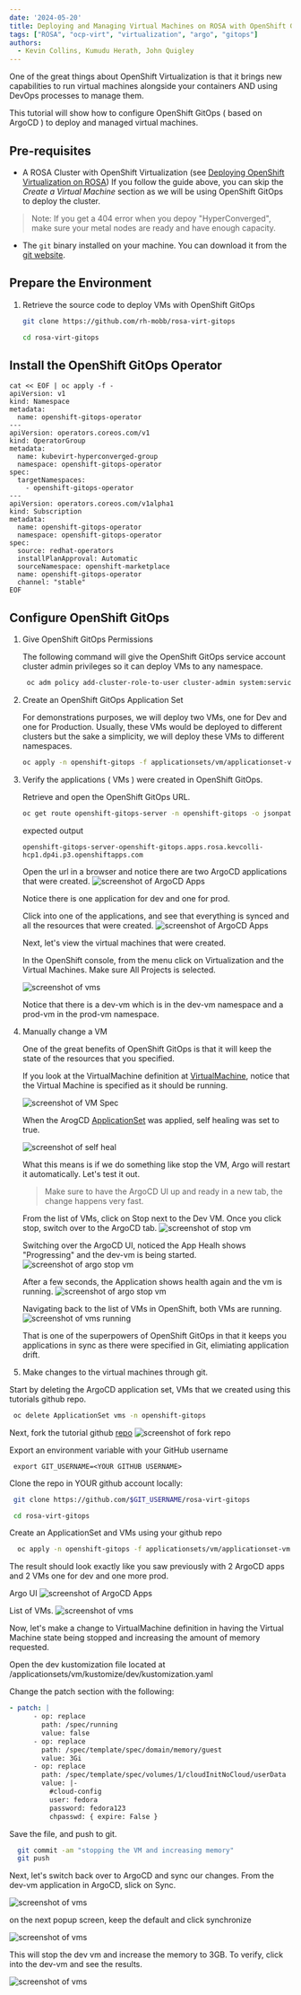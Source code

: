 ```yaml
---
date: '2024-05-20'
title: Deploying and Managing Virtual Machines on ROSA with OpenShift GitOps
tags: ["ROSA", "ocp-virt", "virtualization", "argo", "gitops"]
authors:
  - Kevin Collins, Kumudu Herath, John Quigley
---
```


One of the great things about OpenShift Virtualization is that it brings new capabilities to run virtual machines alongside your containers AND using DevOps processes to manage them.

This tutorial will show how to configure OpenShift GitOps ( based on ArgoCD ) to deploy and managed virtual machines.

## Pre-requisites

* A ROSA Cluster with OpenShift Virtualization (see [Deploying OpenShift Virtualization on ROSA](/experts/rosa/ocp-virt/basic/))
If you follow the guide above, you can skip the *Create a Virtual Machine* section as we will be using OpenShift GitOps to deploy the cluster.
> Note: If you get a 404 error when you depoy "HyperConverged", make sure your metal nodes are ready and have enough capacity. 
* The `git` binary installed on your machine.  You can download it from the [git website](https://git-scm.com/downloads).


## Prepare the Environment

1. Retrieve the source code to deploy VMs with OpenShift GitOps

    ```bash
    git clone https://github.com/rh-mobb/rosa-virt-gitops

    cd rosa-virt-gitops
    ```


## Install the OpenShift GitOps Operator

```
cat << EOF | oc apply -f -
apiVersion: v1
kind: Namespace
metadata:
  name: openshift-gitops-operator
---
apiVersion: operators.coreos.com/v1
kind: OperatorGroup
metadata:
  name: kubevirt-hyperconverged-group
  namespace: openshift-gitops-operator
spec:
  targetNamespaces:
    - openshift-gitops-operator
---
apiVersion: operators.coreos.com/v1alpha1
kind: Subscription
metadata:
  name: openshift-gitops-operator
  namespace: openshift-gitops-operator
spec:
  source: redhat-operators
  installPlanApproval: Automatic
  sourceNamespace: openshift-marketplace
  name: openshift-gitops-operator
  channel: "stable"
EOF
```


## Configure OpenShift GitOps

1. Give OpenShift GitOps Permissions
   
   The following command will give the OpenShift GitOps service account cluster admin privileges so it can deploy VMs to any namespace.

   ```bash
    oc adm policy add-cluster-role-to-user cluster-admin system:serviceaccount:openshift-gitops:openshift-gitops-argocd-application-controller
    ```

1. Create an OpenShift GitOps Application Set

    For demonstrations purposes, we will deploy two VMs, one for Dev and one for Production.  Usually, these VMs would be deployed to different clusters but the sake a simplicity, we will deploy these VMs to different namespaces.

    ```bash
    oc apply -n openshift-gitops -f applicationsets/vm/applicationset-vm.yaml
    ```

2. Verify the applications ( VMs ) were created in OpenShift GitOps.

    Retrieve and open the OpenShift GitOps URL.
    ```bash
    oc get route openshift-gitops-server -n openshift-gitops -o jsonpath='{.spec.host}{"\n"}'
    ```

    expected output
    ```text
    openshift-gitops-server-openshift-gitops.apps.rosa.kevcolli-hcp1.dp4i.p3.openshiftapps.com
    ```

    Open the url in a browser and notice there are two ArgoCD applications that were created.
    ![screenshot of ArgoCD Apps](./images/argo-vms.png)

    Notice there is one application for dev and one for prod.

    Click into one of the applications, and see that everything is synced and all the resources that were created.
    ![screenshot of ArgoCD Apps](./images/argo-dev-vm.png)

    Next, let's view the virtual machines that were created.

    In the OpenShift console, from the menu click on Virtualization and the Virtual Machines.   Make sure All Projects is selected.

    ![screenshot of vms](./images/vm-list.png)

    Notice that there is a dev-vm which is in the dev-vm namespace and a prod-vm in the prod-vm namespace.

3. Manually change a VM

    One of the great benefits of OpenShift GitOps is that it will keep the state of the resources that you specified.  

    If you look at the VirtualMachine definition at 
    [VirtualMachine](https://raw.githubusercontent.com/rh-mobb/rosa-virt-gitops/main/applicationsets/vm/kustomize/base/virtualmachine.yaml), notice that the Virtual Machine is specified as it should be running.

    ![screenshot of VM Spec](./images/vm-running.png)

    When the ArogCD [ApplicationSet](https://raw.githubusercontent.com/rh-mobb/rosa-virt-gitops/main/applicationsets/vm/applicationset-vm.yaml) was applied, self healing was set to true.


    ![screenshot of self heal](./images/argo-self-heal.png)

    What this means is if we do something like stop the VM, Argo will restart it automatically.  Let's test it out.

    > Make sure to have the ArgoCD UI up and ready in a new tab, the change happens very fast.  

    From the list of VMs, click on Stop next to the Dev VM.  Once you click stop, switch over to the ArgoCD tab.
    ![screenshot of stop vm](./images/argo-stop-vm.png)

    Switching over the ArgoCD UI, noticed the App Healh shows "Progressing" and the dev-vm is being started.
    ![screenshot of argo stop vm](./images/argo-vm-stopped.png)

    After a few seconds, the Application shows health again and the vm is running.
    ![screenshot of argo stop vm](./images/argo-vm-restarted.png)

    Navigating back to the list of VMs in OpenShift, both VMs are running.
    ![screenshot of vms running](./images/vms-running.png)

    That is one of the superpowers of OpenShift GitOps in that it keeps you applications in sync as there were specified in Git, elimiating application drift.

4. Make changes to the virtual machines through git.

Start by deleting the ArgoCD application set, VMs that we created using this tutorials github repo.

```bash
 oc delete ApplicationSet vms -n openshift-gitops
```

Next, fork the tutorial github [repo](https://github.com/rh-mobb/rosa-virt-gitops)
![screenshot of fork repo](./images/fork-repo.png)

Export an environment variable with your GitHub username
```
 export GIT_USERNAME=<YOUR GITHUB USERNAME>
```

Clone the repo in YOUR github account locally:
```bash
 git clone https://github.com/$GIT_USERNAME/rosa-virt-gitops

 cd rosa-virt-gitops
```

Create an ApplicationSet and VMs using your github repo
```bash
  oc apply -n openshift-gitops -f applicationsets/vm/applicationset-vm.yaml
```

The result should look exactly like you saw previously with 2 ArgoCD apps and 2 VMs one for dev and one more prod.

Argo UI
![screenshot of ArgoCD Apps](./images/argo-dev-vm.png)    

List of VMs.
![screenshot of vms](./images/vm-list.png)

Now, let's make a change to VirtualMachine definition in having the Virtual Machine state being stopped and increasing the amount of memory requested.

Open the dev kustomization file located at
/applicationsets/vm/kustomize/dev/kustomization.yaml

Change the patch section with the following:
```yaml
- patch: |
      - op: replace
        path: /spec/running
        value: false
      - op: replace
        path: /spec/template/spec/domain/memory/guest
        value: 3Gi
      - op: replace
        path: /spec/template/spec/volumes/1/cloudInitNoCloud/userData
        value: |-
          #cloud-config
          user: fedora
          password: fedora123
          chpasswd: { expire: False }
```

Save the file, and push to git.

```bash
  git commit -am "stopping the VM and increasing memory"
  git push
```

Next, let's switch back over to ArgoCD and sync our changes.  From the dev-vm application in ArgoCD, slick on Sync.

![screenshot of vms](./images/argo-sync.png)

on the next popup screen, keep the default and click synchronize

![screenshot of vms](./images/argo-sync2.png)

This will stop the dev vm and increase the memory to 3GB.  To verify, click into the dev-vm and see the results.

![screenshot of vms](./images/vm-stopped-memory.png)






